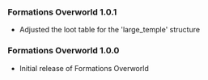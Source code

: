 ### Formations Overworld 1.0.1
- Adjusted the loot table for the 'large_temple' structure

### Formations Overworld 1.0.0
- Initial release of Formations Overworld
